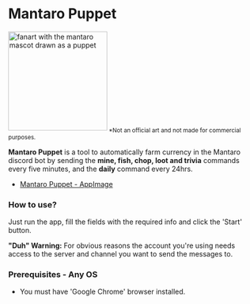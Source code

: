 # Mantaro Puppet

<img src="https://i.imgur.com/kQxu5HK.png" alt="fanart with the mantaro mascot drawn as a puppet" width="200"/><sub> *Not an official art and not made for commercial purposes.</sub>


**Mantaro Puppet** is a tool to automatically farm currency in the Mantaro discord bot by sending the **mine, fish, chop, loot and trivia** commands every five minutes, and the **daily** command every 24hrs.

- [Mantaro Puppet - AppImage](https://gitlab.com/nidralc/mantaro-puppet/-/raw/master/dist/Mantaro%20Puppet-0.1.0.AppImage)

### How to use?

Just run the app, fill the fields with the required info and click the 'Start' button.

**"Duh" Warning:** For obvious reasons the account you're using needs access to the server and channel you want to send the messages to.

### Prerequisites - Any OS

- You must have 'Google Chrome' browser installed.
